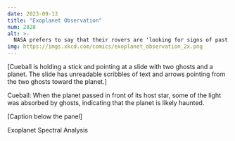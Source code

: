 ```yaml
---
date: 2023-09-13
title: "Exoplanet Observation"
num: 2828
alt: >-
  NASA prefers to say that their rovers are 'looking for signs of past life on Mars' and not 'ghost hunting.'
img: https://imgs.xkcd.com/comics/exoplanet_observation_2x.png
---
```

[Cueball is holding a stick and pointing at a slide with two ghosts and a planet. The slide has unreadable scribbles of text and arrows pointing from the two ghosts toward the planet.]

Cueball: When the planet passed in front of its host star, some of the light was absorbed by ghosts, indicating that the planet is likely haunted.

[Caption below the panel]

Exoplanet Spectral Analysis